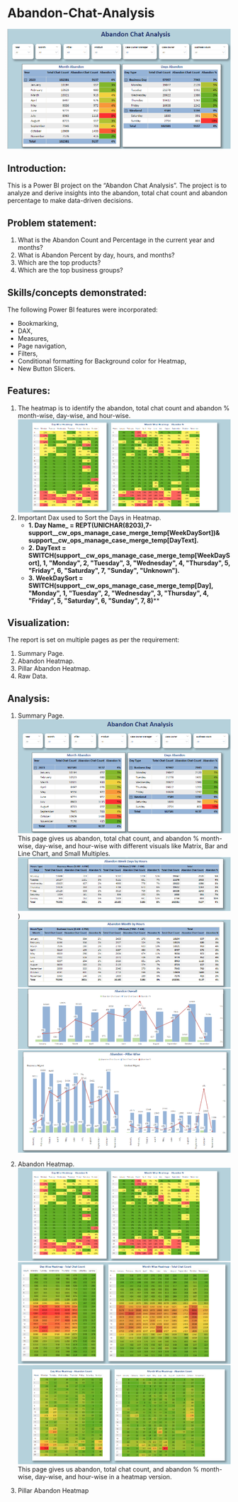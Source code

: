 # Abandon-Chat-Analysis
![Intro Image](https://github.com/saud968/Abandon-Chat-Analysis/blob/main/Intro%20Page.png)

## Introduction:
This is a Power BI project on the “Abandon Chat Analysis”. The
project is to analyze and derive insights into the abandon, total chat count and abandon percentage to make data-driven decisions.

## Problem statement:
1. What is the Abandon Count and Percentage in the current year and months?
2. What is Abandon Percent by day, hours, and months?
3. Which are the top products?
4. Which are the top business groups?

## Skills/concepts demonstrated:
The following Power BI features were incorporated:
-	Bookmarking, 
-	DAX, 
-	Measures, 
-	Page navigation, 
-	Filters, 
-	Conditional formatting for Background color for Heatmap,
-	New Button Slicers.

## Features:
1. The heatmap is to identify the abandon, total chat count and abandon % month-wise, day-wise, and hour-wise.
   ![Heatmap](https://github.com/saud968/Abandon-Chat-Analysis/blob/main/Heatmap%20Abandon%20%25.png)
2. Important Dax used to Sort the Days in Heatmap.
   - **1. Day Name_ = REPT(UNICHAR(8203),7-support__cw_ops_manage_case_merge_temp[WeekDaySort])& support__cw_ops_manage_case_merge_temp[DayText].**
   - **2. DayText = SWITCH(support__cw_ops_manage_case_merge_temp[WeekDaySort], 1, "Monday", 2, "Tuesday", 3, "Wednesday", 4, "Thursday", 5, "Friday", 6, "Saturday", 7, "Sunday", "Unknown").**
   - **3. WeekDaySort = SWITCH(support__cw_ops_manage_case_merge_temp[Day], "Monday", 1, "Tuesday", 2, "Wednesday", 3, "Thursday", 4, "Friday", 5, "Saturday", 6, "Sunday", 7, 8)****

## Visualization:
The report is set on multiple pages as per the requirement:
1.	Summary Page.
2.	Abandon Heatmap. 
3.	Pillar Abandon Heatmap.
4.	Raw Data.

## Analysis:

1. Summary Page.
![Summary Page](https://github.com/saud968/Abandon-Chat-Analysis/blob/main/Intro%20Page.png)
This page gives us abandon, total chat count, and abandon % month-wise, day-wise, and hour-wise with different visuals like Matrix, Bar and Line Chart, and Small Multiples. 
![Abandon Week by Hours](https://github.com/saud968/Abandon-Chat-Analysis/blob/main/Abandon%20by%20Week.png))
![Abandon Month by Hours](https://github.com/saud968/Abandon-Chat-Analysis/blob/main/Abandon%20by%20months%20by%20hours.png)
![Abandon Bar and Line Chart](https://github.com/saud968/Abandon-Chat-Analysis/blob/main/Abandon%20Overall%20Bar%20and%20Line%20Chart.png)
![Abandon Small Multiples](https://github.com/saud968/Abandon-Chat-Analysis/blob/main/Abandon%20Overall%20Bar%20and%20Line%20Chart%20(Small%20Multiples).png)

2. Abandon Heatmap.
![Abandon % Heatmap](https://github.com/saud968/Abandon-Chat-Analysis/blob/main/Heatmap%20Abandon%20%25.png)
![Abandon Total Count Heatmap](https://github.com/saud968/Abandon-Chat-Analysis/blob/main/Heatmap%20Total%20Chat%20Count.png)
![Abandon Count Heatmap](https://github.com/saud968/Abandon-Chat-Analysis/blob/main/Heatmap%20Abandon%20Count.png)
This page gives us abandon, total chat count, and abandon % month-wise, day-wise, and hour-wise in a heatmap version.

3. Pillar Abandon Heatmap


